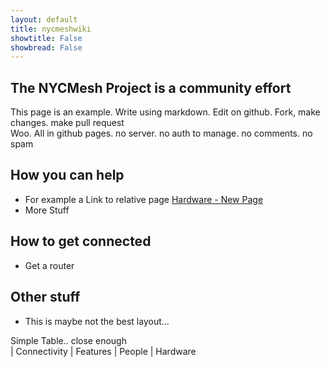 ```yaml
---
layout: default
title: nycmeshwiki
showtitle: False
showbread: False
---
```


## The NYCMesh Project is a community effort
This page is an example. Write using markdown. Edit on github. Fork, make changes. make pull request  
Woo. All in github pages. no server. no auth to manage. no comments. no spam  

## How you can help
* For example a Link to relative page [Hardware - New Page](hardware/newpage)
* More Stuff

## How to get connected
* Get a router

## Other stuff
* This is maybe not the best layout...

Simple Table.. close enough  
| Connectivity | Features 
| People | Hardware

